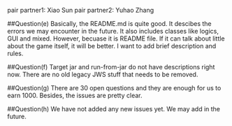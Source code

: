 pair partner1: Xiao Sun
pair partner2: Yuhao Zhang

##Question(e)
Basically, the README.md is quite good. It descibes the errors we may encounter in the future. It also includes classes like logics, GUI and mixed. However, becuase it is README file. If it can talk about little about the game itself, it will be better. I want to add brief description and rules. 

##Question(f)
Target jar and run-from-jar do not have descriptions right now. There are no old legacy JWS stuff that needs to be removed.

##Question(g)
There are 30 open questions and they are enough for us to earn 1000. Besides, the issues are pretty clear.

##Question(h)
We have not added any new issues yet. We may add in the future. 